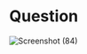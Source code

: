 # Question

![Screenshot (84)](https://github.com/aradhanayada/PW-assignment1-solution/assets/103102710/994c7b71-d951-4a54-9fd1-f69c84001f37)
